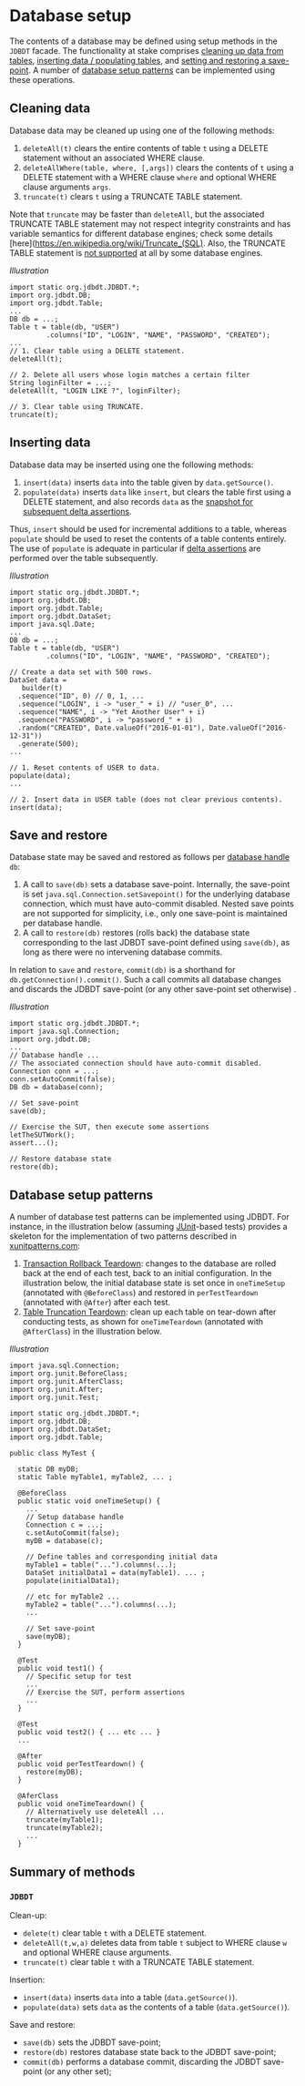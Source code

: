 # Database setup

The contents of a database may be defined using setup methods 
in the `JDBDT` facade. The functionality at stake comprises [cleaning up data from tables](DBSetup.html#Clean), [inserting data / populating tables](DBSetup.html#Insert), 
and [setting and restoring a save-point](DBSetup.html#SaveAndRestore).
A number of [database setup patterns](DBSetup.html#Patterns) can be
implemented using these operations.

## Cleaning data
<a name="Clean"></a>

Database data may be cleaned up using one of the following methods:

1. `deleteAll(t)` clears  the entire contents of table `t` using a DELETE statement without an associated
WHERE clause.
2. `deleteAllWhere(table, where, [,args])` clears the contents of `t` using a DELETE
statement with a WHERE clause `where` and optional WHERE clause arguments `args`.
3. `truncate(t)` clears `t` using a TRUNCATE TABLE statement.

Note that `truncate` may  be faster than `deleteAll`, but the associated TRUNCATE TABLE statement 
may not respect integrity constraints and has variable semantics 
for different database engines; check some details [here](https://en.wikipedia.org/wiki/Truncate_(SQL). 
Also, the TRUNCATE TABLE statement is [not supported](Compatibility.html#KnownIssues) at all by some database engines.

*Illustration*

    import static org.jdbdt.JDBDT.*;
    import org.jdbdt.DB;
    import org.jdbdt.Table;
    ...
    DB db = ...;
    Table t = table(db, "USER")
	         .columns("ID", "LOGIN", "NAME", "PASSWORD", "CREATED");
	...
	// 1. Clear table using a DELETE statement.
	deleteAll(t);
	
	// 2. Delete all users whose login matches a certain filter
	String loginFilter = ...;
	deleteAll(t, "LOGIN LIKE ?", loginFilter);
	
	// 3. Clear table using TRUNCATE.
	truncate(t);
	  
## Inserting data
<a name="Insert"></a>

Database data may be inserted using one the following methods:

1. `insert(data)` inserts `data` into the table given by `data.getSource()`.
2. `populate(data)` inserts `data` like `insert`, but clears the table first using a DELETE statement,
and also records `data` as the [snapshot for subsequent delta assertions](DBAssert.html#Snapshots).

Thus, `insert` should be used for incremental additions to a table, whereas
`populate` should be used to reset the contents of a table contents entirely. 
The use of `populate` is adequate in particular if [delta assertions](DBAssert.html) 
are performed over the table subsequently.

*Illustration*

    import static org.jdbdt.JDBDT.*;
    import org.jdbdt.DB;
    import org.jdbdt.Table;
    import org.jdbdt.DataSet;
    import java.sql.Date;
    ...
	DB db = ...;
	Table t = table(db, "USER")
	         .columns("ID", "LOGIN", "NAME", "PASSWORD", "CREATED");	
    
    // Create a data set with 500 rows.
    DataSet data = 
       builder(t)
      .sequence("ID", 0) // 0, 1, ... 
      .sequence("LOGIN", i -> "user_" + i) // "user_0", ...
      .sequence("NAME", i -> "Yet Another User" + i) 
      .sequence("PASSWORD", i -> "password_" + i) 
      .random("CREATED", Date.valueOf("2016-01-01"), Date.valueOf("2016-12-31"))
      .generate(500);
    ...
    
    // 1. Reset contents of USER to data.
    populate(data); 
    ...
    
    // 2. Insert data in USER table (does not clear previous contents).
    insert(data);

## Save and restore
<a name="SaveAndRestore"></a>

Database state may be saved and restored as follows per [database handle](DB.html) `db`:

1. A call to `save(db)` sets a database save-point. Internally, the 
save-point is set `java.sql.Connection.setSavepoint()` 
for the underlying database connection, which must have auto-commit
disabled. Nested save points are not supported for simplicity,
i.e., only one save-point is maintained per database handle.
2. A call to `restore(db)` restores (rolls back) the database state corresponding to the 
last JDBDT save-point  defined using `save(db)`,
as long as there were no intervening database commits.

In relation to `save` and `restore`, `commit(db)` is a shorthand for
`db.getConnection().commit()`. Such a call commits all database changes
and discards the JDBDT save-point (or any other save-point set otherwise) .

*Illustration*

    import static org.jdbdt.JDBDT.*;
    import java.sql.Connection;
    import org.jdbdt.DB;
    ...
    // Database handle ...
    // The associated connection should have auto-commit disabled.
    Connection conn = ...;
    conn.setAutoCommit(false);
    DB db = database(conn);
    
    // Set save-point
    save(db);
    
    // Exercise the SUT, then execute some assertions  
    letTheSUTWork();
    assert...();
    
    // Restore database state
    restore(db);

    
## Database setup patterns

A number of database test patterns can be implemented using JDBDT. 
For instance, in the illustration below (assuming [JUnit](http://junit.org)-based tests) 
provides a skeleton for the implementation of two patterns described in [xunitpatterns.com](http://xunitpatterns.com):

1. [Transaction Rollback Teardown](http://xunitpatterns.com/Transaction%20Rollback%20Teardown.html):
changes to the database are rolled back at the end of each test, back to an initial configuration. In the illustration below, the initial database state is set once in `oneTimeSetup` (annotated with `@BeforeClass`) and restored in `perTestTeardown` (annotated with `@After`) after each test.
2. [Table Truncation Teardown](http://xunitpatterns.com/Table%20Truncation%20Teardown.html):
clean up each table on tear-down after conducting tests, as shown for `oneTimeTeardown` (annotated
with `@AfterClass`) in the illustration below.

*Illustration* 

	import java.sql.Connection;
	import org.junit.BeforeClass;
	import org.junit.AfterClass;
	import org.junit.After;
	import org.junit.Test;

	import static org.jdbdt.JDBDT.*;
	import org.jdbdt.DB;
	import org.jdbdt.DataSet;
	import org.jdbdt.Table;
	
	public class MyTest {
	
	  static DB myDB;
	  static Table myTable1, myTable2, ... ;
	  
	  @BeforeClass 
	  public static void oneTimeSetup() {
	    ...
	    // Setup database handle
	    Connection c = ...;
	    c.setAutoCommit(false);
	    myDB = database(c);
	    
	    // Define tables and corresponding initial data
	    myTable1 = table("...").columns(...);
	    DataSet initialData1 = data(myTable1). ... ;
	    populate(initialData1);
	 
	    // etc for myTable2 ...
	    myTable2 = table("...").columns(...);
	    ...
	    
	    // Set save-point
	    save(myDB);
	  }
	    
	  @Test 
	  public void test1() {
	    // Specific setup for test
	    ...
	    // Exercise the SUT, perform assertions
	    ...
	  }
	  
	  @Test 
	  public void test2() { ... etc ... } 
	  ...
	  
	  @After
	  public void perTestTeardown() {
	    restore(myDB);
	  }
	  
	  @AferClass
	  public void oneTimeTeardown() {
	    // Alternatively use deleteAll ...
	    truncate(myTable1);
	    truncate(myTable2);
	    ...
	  }
	  
## Summary of methods
<a name="MethodReference"></a>

### `JDBDT`

Clean-up:

- `delete(t)` clear table `t` with a DELETE statement.
- `deleteAll(t,w,a)` deletes data from table `t` subject to WHERE clause `w` and optional
WHERE clause arguments.
- `truncate(t)` clear table `t` with a TRUNCATE TABLE statement.

Insertion:

- `insert(data)` inserts `data` into a table (`data.getSource()`).
- `populate(data)` sets `data` as the contents of a table (`data.getSource()`).

Save and restore:

- `save(db)` sets the JDBDT save-point;
- `restore(db)` restores database state back to the JDBDT save-point;
- `commit(db)` performs a database commit, discarding the JDBDT save-point (or any other set);
